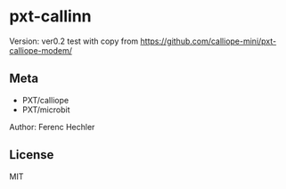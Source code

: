 # pxt-callinn

Version: ver0.2
test with copy from https://github.com/calliope-mini/pxt-calliope-modem/


## Meta

- PXT/calliope
- PXT/microbit

Author: Ferenc Hechler

## License

MIT
